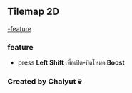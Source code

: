 ## Tilemap 2D

[-feature](#feature-%E0%B8%9E%E0%B8%B4%E0%B9%80%E0%B8%A8%E0%B8%A9)

### feature
- press **Left Shift** เพื่อเปิด-ปิดโหมด **Boost**

### Created by Chaiyut :skull:

